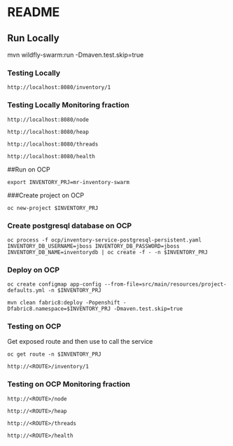 # README

## Run Locally
mvn wildfly-swarm:run -Dmaven.test.skip=true

### Testing Locally
```
http://localhost:8080/inventory/1
```
### Testing Locally Monitoring fraction
```
http://localhost:8080/node
```
```
http://localhost:8080/heap
```
```
http://localhost:8080/threads
```
```
http://localhost:8080/health
```

##Run on OCP
```
export INVENTORY_PRJ=mr-inventory-swarm 
```

###Create project on OCP
```
oc new-project $INVENTORY_PRJ
```

### Create postgresql database on OCP
```
oc process -f ocp/inventory-service-postgresql-persistent.yaml INVENTORY_DB_USERNAME=jboss INVENTORY_DB_PASSWORD=jboss INVENTORY_DB_NAME=inventorydb | oc create -f - -n $INVENTORY_PRJ
```

### Deploy on OCP

```
oc create configmap app-config --from-file=src/main/resources/project-defaults.yml -n $INVENTORY_PRJ
```
```
mvn clean fabric8:deploy -Popenshift -Dfabric8.namespace=$INVENTORY_PRJ -Dmaven.test.skip=true
```

### Testing on OCP
Get exposed route and then use to call the service
```
oc get route -n $INVENTORY_PRJ
```
```
http://<ROUTE>/inventory/1
```

### Testing on OCP Monitoring fraction
```
http://<ROUTE>/node
```
```
http://<ROUTE>/heap
```
```
http://<ROUTE>/threads
```
```
http://<ROUTE>/health
```